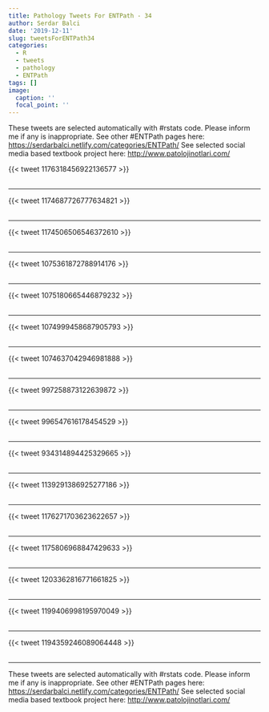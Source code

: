```yaml
---
title: Pathology Tweets For ENTPath - 34
author: Serdar Balci
date: '2019-12-11'
slug: tweetsForENTPath34
categories:
  - R
  - tweets
  - pathology
  - ENTPath
tags: []
image:
  caption: ''
  focal_point: ''
---
```



These tweets are selected automatically with #rstats code. Please inform me if any is inappropriate.
See other #ENTPath pages here: https://serdarbalci.netlify.com/categories/ENTPath/ 
See selected social media based textbook project here: http://www.patolojinotlari.com/

{{< tweet 1176318456922136577 >}}
<br>
<br>
<hr>
{{< tweet 1174687726777634821 >}}
<br>
<br>
<hr>
{{< tweet 1174506506546372610 >}}
<br>
<br>
<hr>
{{< tweet 1075361872788914176 >}}
<br>
<br>
<hr>
{{< tweet 1075180665446879232 >}}
<br>
<br>
<hr>
{{< tweet 1074999458687905793 >}}
<br>
<br>
<hr>
{{< tweet 1074637042946981888 >}}
<br>
<br>
<hr>
{{< tweet 997258873122639872 >}}
<br>
<br>
<hr>
{{< tweet 996547616178454529 >}}
<br>
<br>
<hr>
{{< tweet 934314894425329665 >}}
<br>
<br>
<hr>
{{< tweet 1139291386925277186 >}}
<br>
<br>
<hr>
{{< tweet 1176271703623622657 >}}
<br>
<br>
<hr>
{{< tweet 1175806968847429633 >}}
<br>
<br>
<hr>
{{< tweet 1203362816771661825 >}}
<br>
<br>
<hr>
{{< tweet 1199406998195970049 >}}
<br>
<br>
<hr>
{{< tweet 1194359246089064448 >}}
<br>
<br>
<hr>


These tweets are selected automatically with #rstats code. Please inform me if any is inappropriate.
See other #ENTPath pages here: https://serdarbalci.netlify.com/categories/ENTPath/ 
See selected social media based textbook project here: http://www.patolojinotlari.com/
